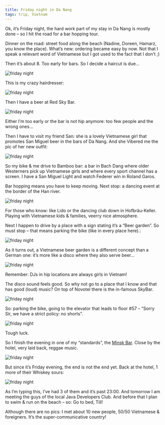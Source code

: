 ```yaml
---
title: Friday night in Da Nang
tags: trip, Vietnam
---
```


Ok, it’s Friday night, the hard work part of my stay in Da Nang is mostly done – so I hit the road for a bar hopping tour. 

Dinner on the road: street food along the beach (Nadine, Doreen, Hamarz, you know the place). What’s new: ordering became easy by now. Not that I speak a relevant word of Vietnamese but I got used to the fact that I don’t ;)

Then it’s about 8. Too early for bars. So I decide a haircut is due…

![friday night](friday1.jpg)

This is my crazy hairdresser:

![friday night](friday2.jpg)

Then I have a beer at Red Sky Bar.

![friday night](friday3.jpg)

Either I’m too early or the bar is not hip anymore: too few people and the wrong ones…

Then I have to visit my friend San: she is a lovely Vietnamese girl that promotes San Miguel beer in the bars of Da Nang. And she Vibered me the pic of her new outfit:

![friday night](friday4.jpg)

So my bike & me drive to Bamboo bar: a bar in Bach Dang where older Westerners pick up Vietnamese girls and where every sport channel has a screen.  I have a San Miguel Light and watch Federer win in Roland Garos. 

Bar hopping means you have to keep moving. Next stop: a dancing event at the border of the Han river. 

![friday night](friday5.jpg)

For those who know: like Lido or the dancing club down in Hofbräu-Keller. Playing with Vietnamese kids & families, veerry nice atmosphere. 

Next I happen to drive by a place with a sign stating it’s a “Beer garden”. So must stop – that means parking the bike (like in every place here).:

![friday night](friday6.jpg)

 
As it turns out, a Vietnamese beer garden is a different concept than a German one: it’s more like a disco where they also serve beer...

![friday night](friday7.jpg)

Remember: DJs in hip locations are always girls in Vietnam! 

The disco sound feels good. So why not go to a place that I know and that has good (loud) music? On top of Novotel there is the in-famous SkyBar.

![friday night](friday8.jpg)


So: parking the bike, going to the elevator that leads to floor #57 – “Sorry Sir, we have a strict policy: no shorts”. 

![friday night](friday9.jpg)

Tough luck. 

So I finish the evening in one of my “standards”, the [Minsk Bar](http://www.danangexperience.com/minsk_bar_danang.html). Close by the hotel, very laid back, reggae music.

![friday night](friday10.jpg)

But since it’s Friday evening, the end is not the end yet. Back at the hotel, 1 more of their Whiskey sours:

![friday night](friday11.jpg)

 As I’m typing this, I’ve had 3 of them and it’s past 23:00. And tomorrow I am meeting the guys of the local Java Developers Club. And before that I plan to swim & run on the beach – so: Go to bed, Till!

Although there are no pics: I met about 10 new people, 50/50 Vietnamese & foreigners. It’s the super-communicative country!  
